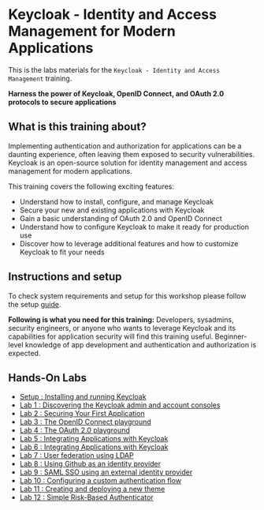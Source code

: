 # Keycloak - Identity and Access Management for Modern Applications

This is the labs materials for the `Keycloak - Identity and Access Management` training.

**Harness the power of Keycloak, OpenID Connect, and OAuth 2.0 protocols to secure applications**

## What is this training about?
Implementing authentication and authorization for applications can be a daunting experience, often leaving them exposed to security vulnerabilities. Keycloak is an open-source solution for identity management and access management for modern applications.

This training covers the following exciting features: 
* Understand how to install, configure, and manage Keycloak
* Secure your new and existing applications with Keycloak
* Gain a basic understanding of OAuth 2.0 and OpenID Connect
* Understand how to configure Keycloak to make it ready for production use
* Discover how to leverage additional features and how to customize Keycloak to fit your needs


## Instructions and setup
To check system requirements and setup for this workshop please follow the setup [guide](./setup).

**Following is what you need for this training:**
Developers, sysadmins, security engineers, or anyone who wants to leverage Keycloak and its capabilities for application security will find this training useful. Beginner-level knowledge of app development and authentication and authorization is expected.

## Hands-On Labs

* [Setup : Installing and running Keycloak](setup/README.md)
* [Lab 1 : Discovering the Keycloak admin and account consoles](lab1/README.md)    
* [Lab 2 : Securing Your First Application](lab2/README.md)
* [Lab 3 : The OpenID Connect playground](lab3/README.md)
* [Lab 4 : The OAuth 2.0 playground](lab4/README.md)
* [Lab 5 : Integrating Applications with Keycloak](lab5/README.md)
* [Lab 6 : Integrating Applications with Keycloak](lab6/README.md)
* [Lab 7 : User federation using LDAP](lab7/README.md)
* [Lab 8 : Using Github as an identity provider](lab8/README.md)
* [Lab 9 : SAML SSO using an external identity provider](lab9/README.md)
* [Lab 10 : Configuring a custom authentication flow](lab10/README.md)
* [Lab 11 : Creating and deploying a new theme](lab11/README.md)
* [Lab 12 : Simple Risk-Based Authenticator](lab12/README.md)